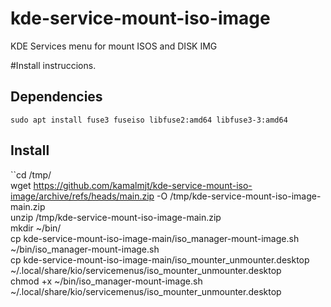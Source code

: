 # kde-service-mount-iso-image
KDE Services menu for mount ISOS and DISK IMG

#Install instruccions.

Dependencies
------------
`sudo apt install fuse3 fuseiso libfuse2:amd64 libfuse3-3:amd64`

Install
-------
``cd /tmp/    
wget https://github.com/kamalmjt/kde-service-mount-iso-image/archive/refs/heads/main.zip -O /tmp/kde-service-mount-iso-image-main.zip  
unzip /tmp/kde-service-mount-iso-image-main.zip  
mkdir ~/bin/  
cp kde-service-mount-iso-image-main/iso_manager-mount-image.sh ~/bin/iso_manager-mount-image.sh  
cp kde-service-mount-iso-image-main/iso_mounter_unmounter.desktop ~/.local/share/kio/servicemenus/iso_mounter_unmounter.desktop  
chmod +x ~/bin/iso_manager-mount-image.sh ~/.local/share/kio/servicemenus/iso_mounter_unmounter.desktop
